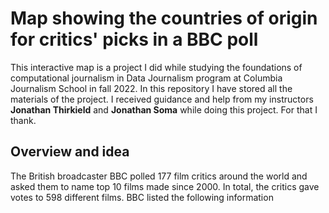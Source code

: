 # Map showing the countries of origin for critics' picks in a BBC poll
This interactive map is a project I did while studying the foundations of computational journalism in Data Journalism program at Columbia Journalism School in fall 2022. In this repository I have stored all the materials of the project. 
I received guidance and help from my instructors **Jonathan Thirkield** and **Jonathan Soma** while doing this project. For that I thank.
## Overview and idea
The British broadcaster BBC polled 177 film critics around the world and asked them to name top 10 films made since 2000. In total, the critics gave votes to 598 different films. BBC listed the following information 
